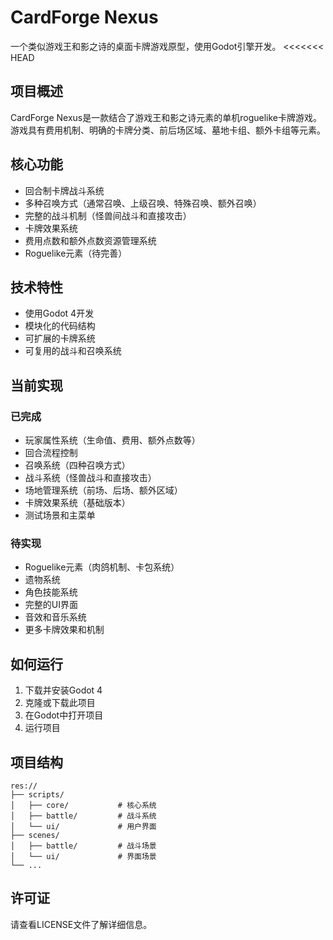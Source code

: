 # CardForge Nexus

一个类似游戏王和影之诗的桌面卡牌游戏原型，使用Godot引擎开发。
<<<<<<< HEAD

## 项目概述

CardForge Nexus是一款结合了游戏王和影之诗元素的单机roguelike卡牌游戏。游戏具有费用机制、明确的卡牌分类、前后场区域、墓地卡组、额外卡组等元素。

## 核心功能

- 回合制卡牌战斗系统
- 多种召唤方式（通常召唤、上级召唤、特殊召唤、额外召唤）
- 完整的战斗机制（怪兽间战斗和直接攻击）
- 卡牌效果系统
- 费用点数和额外点数资源管理系统
- Roguelike元素（待完善）

## 技术特性

- 使用Godot 4开发
- 模块化的代码结构
- 可扩展的卡牌系统
- 可复用的战斗和召唤系统

## 当前实现

### 已完成
- 玩家属性系统（生命值、费用、额外点数等）
- 回合流程控制
- 召唤系统（四种召唤方式）
- 战斗系统（怪兽战斗和直接攻击）
- 场地管理系统（前场、后场、额外区域）
- 卡牌效果系统（基础版本）
- 测试场景和主菜单

### 待实现
- Roguelike元素（肉鸽机制、卡包系统）
- 遗物系统
- 角色技能系统
- 完整的UI界面
- 音效和音乐系统
- 更多卡牌效果和机制

## 如何运行

1. 下载并安装Godot 4
2. 克隆或下载此项目
3. 在Godot中打开项目
4. 运行项目



## 项目结构

```
res://
├── scripts/
│   ├── core/           # 核心系统
│   ├── battle/         # 战斗系统
│   └── ui/             # 用户界面
├── scenes/
│   ├── battle/         # 战斗场景
│   └── ui/             # 界面场景
└── ...
```

## 许可证

请查看LICENSE文件了解详细信息。